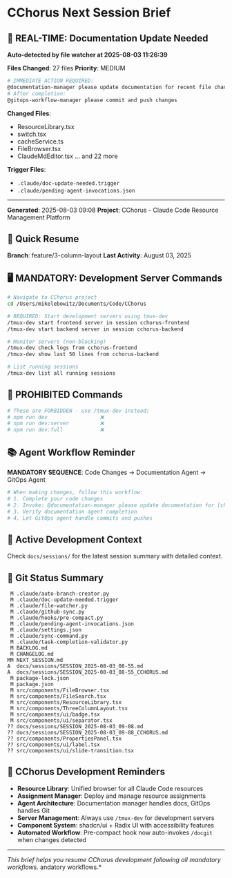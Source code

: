 # CChorus Next Session Brief

## 🔔 REAL-TIME: Documentation Update Needed

**Auto-detected by file watcher at 2025-08-03 11:26:39**

**Files Changed**: 27 files
**Priority**: MEDIUM

```bash
# IMMEDIATE ACTION REQUIRED:
@documentation-manager please update documentation for recent file changes
# After completion:
@gitops-workflow-manager please commit and push changes
```

**Changed Files**:
- ResourceLibrary.tsx
- switch.tsx
- cacheService.ts
- FileBrowser.tsx
- ClaudeMdEditor.tsx
... and 22 more

**Trigger Files**: 
- `.claude/doc-update-needed.trigger`
- `.claude/pending-agent-invocations.json`

---















**Generated**: 2025-08-03 09:08
**Project**: CChorus - Claude Code Resource Management Platform

## 🚀 Quick Resume

**Branch**: feature/3-column-layout
**Last Activity**: August 03, 2025

## 🖥️ MANDATORY: Development Server Commands

```bash
# Navigate to CChorus project
cd /Users/mikelebowitz/Documents/Code/CChorus

# REQUIRED: Start development servers using tmux-dev
/tmux-dev start frontend server in session cchorus-frontend
/tmux-dev start backend server in session cchorus-backend

# Monitor servers (non-blocking)
/tmux-dev check logs from cchorus-frontend
/tmux-dev show last 50 lines from cchorus-backend

# List running sessions
/tmux-dev list all running sessions
```

## 🚫 PROHIBITED Commands

```bash
# These are FORBIDDEN - use /tmux-dev instead:
# npm run dev                 ❌
# npm run dev:server          ❌
# npm run dev:full            ❌
```

## 📚 Agent Workflow Reminder

**MANDATORY SEQUENCE**: Code Changes → Documentation Agent → GitOps Agent

```bash
# When making changes, follow this workflow:
# 1. Complete your code changes
# 2. Invoke: @documentation-manager please update documentation for [changes]
# 3. Verify documentation agent completion
# 4. Let GitOps agent handle commits and pushes
```

## 🎯 Active Development Context

Check `docs/sessions/` for the latest session summary with detailed context.

## 📂 Git Status Summary

```
 M .claude/auto-branch-creator.py
 M .claude/doc-update-needed.trigger
 M .claude/file-watcher.py
 M .claude/github-sync.py
 M .claude/hooks/pre-compact.py
 M .claude/pending-agent-invocations.json
 M .claude/settings.json
 M .claude/sync-command.py
 M .claude/task-completion-validator.py
 M BACKLOG.md
 M CHANGELOG.md
MM NEXT_SESSION.md
A  docs/sessions/SESSION_2025-08-03_08-55.md
A  docs/sessions/SESSION_2025-08-03_08-55_CCHORUS.md
 M package-lock.json
 M package.json
 M src/components/FileBrowser.tsx
 M src/components/FileSearch.tsx
 M src/components/ResourceLibrary.tsx
 M src/components/ThreeColumnLayout.tsx
 M src/components/ui/badge.tsx
 M src/components/ui/separator.tsx
?? docs/sessions/SESSION_2025-08-03_09-08.md
?? docs/sessions/SESSION_2025-08-03_09-08_CCHORUS.md
?? src/components/PropertiesPanel.tsx
?? src/components/ui/label.tsx
?? src/components/ui/slide-transition.tsx

```

## 🔧 CChorus Development Reminders

- **Resource Library**: Unified browser for all Claude Code resources
- **Assignment Manager**: Deploy and manage resource assignments  
- **Agent Architecture**: Documentation manager handles docs, GitOps handles Git
- **Server Management**: Always use `/tmux-dev` for development servers
- **Component System**: shadcn/ui + Radix UI with accessibility features
- **Automated Workflow**: Pre-compact hook now auto-invokes `/docgit` when changes detected

---

*This brief helps you resume CChorus development following all mandatory workflows.*
andatory workflows.*
